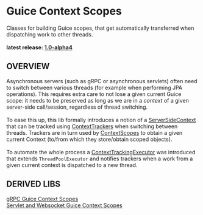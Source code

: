 # Guice Context Scopes

Classes for building Guice scopes, that get automatically transferred when dispatching work to other threads.<br/>
<br/>
**latest release: [1.0-alpha4](https://search.maven.org/artifact/pl.morgwai.base/guice-context-scopes/1.0-alpha4/jar)**


## OVERVIEW

Asynchronous servers (such as gRPC or asynchronous servlets) often need to switch between various threads (for example when performing JPA operations). This requires extra care to not lose a given current Guice scope: it needs to be preserved as long as we are in a  _context_  of a given server-side call/session, regardless of thread switching.<br/>
<br/>
To ease this up, this lib formally introduces a notion of a [ServerSideContext](src/main/java/pl/morgwai/base/guice/scopes/ServerSideContext.java) that can be tracked using [ContextTrackers](src/main/java/pl/morgwai/base/guice/scopes/ContextTracker.java) when switching between threads. Trackers are in turn used by [ContextScopes](src/main/java/pl/morgwai/base/guice/scopes/ContextScope.java) to obtain a given current Context (to/from which they store/obtain scoped objects).<br/>
<br/>
To automate the whole process a [ContextTrackingExecutor](src/main/java/pl/morgwai/base/guice/scopes/ContextTrackingExecutor.java) was introduced that extends `ThreadPoolExecutor` and notifies trackers when a work from a given current context is dispatched to a new thread.


## DERIVED LIBS

[gRPC Guice Context Scopes](https://github.com/morgwai/grpc-scopes)<br/>
[Servlet and Websocket Guice Context Scopes](https://github.com/morgwai/servlet-scopes)
